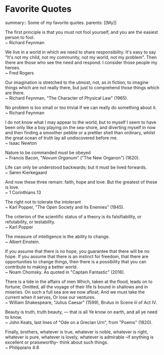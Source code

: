 # Favorite Quotes

summary:: Some of my favorite quotes.
parents: [[My]]

The first principle is that you must not fool yourself, and you are the easiest person to fool.\
~ Richard Feynman

We live in a world in which we need to share responsibility. It's easy to say "It's not my child, not my community, not my world, not my problem". Then there are those who see the need and respond. I consider those people my heroes.\
~ Fred Rogers

Our imagination is stretched to the utmost, not, as in fiction, to imagine things which are not really there, but just to comprehend those things which are there.\
~ Richard Feynman, "The Character of Physical Law" (1965).

No problem is too small or too trivial if we can really do something about it.\
~ Richard Feynman

I do not know what I may appear to the world, but to myself I seem to have been only like a boy playing on the sea-shore, and diverting myself in now and then finding a smoother pebble or a prettier shell than ordinary, whilst the great ocean of truth lay all undiscovered before me.\
~ Isaac Newton

Nature to be commanded must be obeyed\
~ Francis Bacon, "_Novum Organum_" ("The New Organon") (1620).

Life can only be understood backwards; but it must be lived forwards.\
~ Søren Kierkegaard

And now these three remain: faith, hope and love. But the greatest of these is love.\
~ 1 Corinthians 13

The right not to tolerate the intolerant\
~ Karl Popper, "The Open Society and Its Enemies" (1945).

The criterion of the scientific status of a theory is its falsifiability, or refutability, or testability.\
~ Karl Popper

The measure of intelligence is the ability to change.\
~ Albert Einstein.

If you assume that there is no hope, you guarantee that there will be no hope. If you assume that there is an instinct for freedom, that there are opportunities to change things, then there is a possibility that you can contribute to making a better world.\
~ Noam Chomsky. As quoted in "Captain Fantastic" (2016).

There is a tide in the affairs of men Which, taken at the flood, leads on to fortune; Omitted, all the voyage of their life Is bound in shallows and in miseries. On such a full sea are we now afloat; And we must take the current when it serves, Or lose our ventures.\
~ William Shakespeare, "Julius Caesar" (1599), Brutus in Scene iii of Act IV.

Beauty is truth, truth beauty, — that is all Ye know on earth, and all ye need to know.\
~ John Keats, last lines of "Ode on a Grecian Urn", from "Poems" (1820).

Finally, brothers, whatever is true, whatever is noble, whatever is right, whatever is pure, whatever is lovely, whatever is admirable –if anything is excellent or praiseworthy– think about such things.\
~ Philippians 4:8

